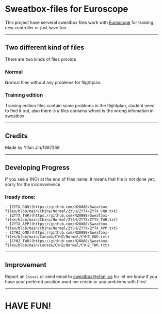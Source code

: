 # **Sweatbox-files for Euroscope**

This project have serveral sweatbox files work with [Euroscope](https://euroscope.hu) for training new controller or just have fun.

---

## **Two different kind of files**

There are two kinds of files provide

### Normal

Normal files without any problems for flightplan.

### Training edition

Training edition files contain some problems in the flightplan, student need to find it out, also there is a files contains where is the wrong infomation in sweatbox.

---

## **Credits**
Made by Yifan Jin/1687356

---

## **Developing Progress**
If you see a (NO) at the end of files name, it means that file is not done yet, sorry for the inconvenience.

### lready done:
    - [ZYTX_GND](https://github.com/N28888/Sweatbox-files/blob/main/China/Normal/ZYSH/ZYTX/ZYTX_GND.txt)
    - [ZYTX_TWR](https://github.com/N28888/Sweatbox-files/blob/main/China/Normal/ZYSH/ZYTX/ZYTX_TWR.txt)
    - [ZYTX_APP](https://github.com/N28888/Sweatbox-files/blob/main/China/Normal/ZYSH/ZYTX/ZYTX_APP.txt)
    - [CYHZ_GND](https://github.com/N28888/Sweatbox-files/blob/main/Canada/CYHZ/Normal/CYHZ_GND.txt)
    - [CYHZ_TWR](https://github.com/N28888/Sweatbox-files/blob/main/Canada/CYHZ/Normal/CYHZ_TWR.txt)

---

## **Improvement**
Report an ``Issues`` or send email to sweatbox@yfanj.ca for let me know if you have your prefered position want me create or any problems with files!

---

# **HAVE FUN!**